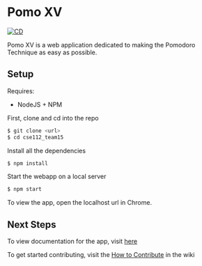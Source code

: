 # Pomo XV
[![CD](https://github.com/Anshul-Birla/cse110-w21-group28/actions/workflows/CD.yml/badge.svg)](https://github.com/Anshul-Birla/cse110-w21-group28/actions/workflows/CD.yml)

Pomo XV is a web application dedicated to making the Pomodoro Technique as easy as possible. 
## Setup 
Requires:
- NodeJS + NPM

First, clone and cd into the repo
```bash
$ git clone <url>
$ cd cse112_team15
```
Install all the dependencies
```bash
$ npm install
```
Start the webapp on a local server
```bash
$ npm start
```
To view the app, open the localhost url in Chrome.

## Next Steps

To view documentation for the app, visit [here]( https://anshul-birla.github.io/PomoDoc/) 

To get started contributing, visit the [How to Contribute]( https://github.com/nickkro25/cse112_team15/wiki/How-to-Contribute) in the wiki
